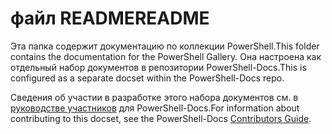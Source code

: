 # <a name="readme"></a><span data-ttu-id="b95b2-101">файл README</span><span class="sxs-lookup"><span data-stu-id="b95b2-101">README</span></span>

<span data-ttu-id="b95b2-102">Эта папка содержит документацию по коллекции PowerShell.</span><span class="sxs-lookup"><span data-stu-id="b95b2-102">This folder contains the documentation for the PowerShell Gallery.</span></span>
<span data-ttu-id="b95b2-103">Она настроена как отдельный набор документов в репозитории PowerShell-Docs.</span><span class="sxs-lookup"><span data-stu-id="b95b2-103">This is configured as a separate docset within the PowerShell-Docs repo.</span></span>

<span data-ttu-id="b95b2-104">Сведения об участии в разработке этого набора документов см. в [руководстве участников](https://github.com/PowerShell/PowerShell-Docs/blob/staging/CONTRIBUTING.md) для PowerShell-Docs.</span><span class="sxs-lookup"><span data-stu-id="b95b2-104">For information about contributing to this docset, see the PowerShell-Docs [Contributors Guide](https://github.com/PowerShell/PowerShell-Docs/blob/staging/CONTRIBUTING.md).</span></span>
